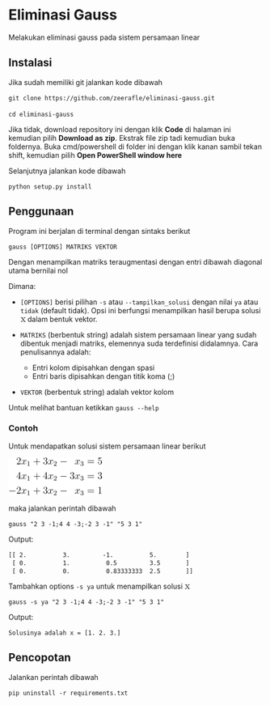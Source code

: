 # Eliminasi Gauss

Melakukan eliminasi gauss pada sistem persamaan linear

## Instalasi

Jika sudah memiliki git jalankan kode dibawah
```console
git clone https://github.com/zeerafle/eliminasi-gauss.git

cd eliminasi-gauss
```

Jika tidak, download repository ini dengan klik __Code__ di halaman ini kemudian pilih __Download as zip__. Ekstrak file zip tadi kemudian buka foldernya. Buka cmd/powershell di folder ini dengan klik kanan sambil tekan shift, kemudian pilih __Open PowerShell window here__

Selanjutnya jalankan kode dibawah
```console
python setup.py install
```

## Penggunaan

Program ini berjalan di terminal dengan sintaks berikut
```console
gauss [OPTIONS] MATRIKS VEKTOR
```

Dengan menampilkan matriks teraugmentasi dengan entri dibawah diagonal utama bernilai nol

Dimana:

- `[OPTIONS]` berisi pilihan `-s` atau `--tampilkan_solusi` dengan nilai `ya` atau `tidak` (default tidak). Opsi ini berfungsi menampilkan hasil berupa solusi ![x](https://github.com/zeerafle/eliminasi-gauss/blob/master/images/x.png?raw=true) dalam bentuk vektor.

- `MATRIKS` (berbentuk string) adalah sistem persamaan linear yang sudah dibentuk menjadi matriks, elemennya suda terdefinisi didalamnya. Cara penulisannya adalah:
    - Entri kolom dipisahkan dengan spasi
    - Entri baris dipisahkan dengan titik koma (;)

- `VEKTOR` (berbentuk string) adalah vektor kolom

Untuk melihat bantuan ketikkan `gauss --help`

### Contoh

Untuk mendapatkan solusi sistem persamaan linear berikut

![matrix](https://github.com/zeerafle/eliminasi-gauss/blob/master/images/linear-equation-system.png?raw=true)

maka jalankan perintah dibawah
```console
gauss "2 3 -1;4 4 -3;-2 3 -1" "5 3 1"
```
Output:
```console
[[ 2.          3.         -1.          5.        ] 
 [ 0.          1.          0.5         3.5       ] 
 [ 0.          0.          0.83333333  2.5       ]]
```

Tambahkan options `-s ya` untuk menampilkan solusi ![x](https://github.com/zeerafle/eliminasi-gauss/blob/master/images/x.png?raw=true)
```console
gauss -s ya "2 3 -1;4 4 -3;-2 3 -1" "5 3 1"
```
Output:
```console
Solusinya adalah x = [1. 2. 3.]
```

## Pencopotan

Jalankan perintah dibawah
```console
pip uninstall -r requirements.txt
```